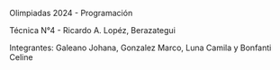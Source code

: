 ﻿Olimpiadas 2024 - Programación

Técnica N°4 - Ricardo A. Lopéz, Berazategui

Integrantes: Galeano Johana, Gonzalez Marco, Luna Camila y Bonfanti Celine

